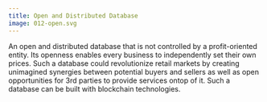```yaml
---
title: Open and Distributed Database
image: 012-open.svg
---
```


An open and distributed database that is not controlled by a profit-oriented
entity. Its openness enables every business to independently set their own
prices.
Such a database could revolutionize retail markets by creating unimagined
synergies between potential buyers and sellers as well as open opportunities
for 3rd parties to provide services ontop of it. Such a database can be built
with blockchain technologies.
